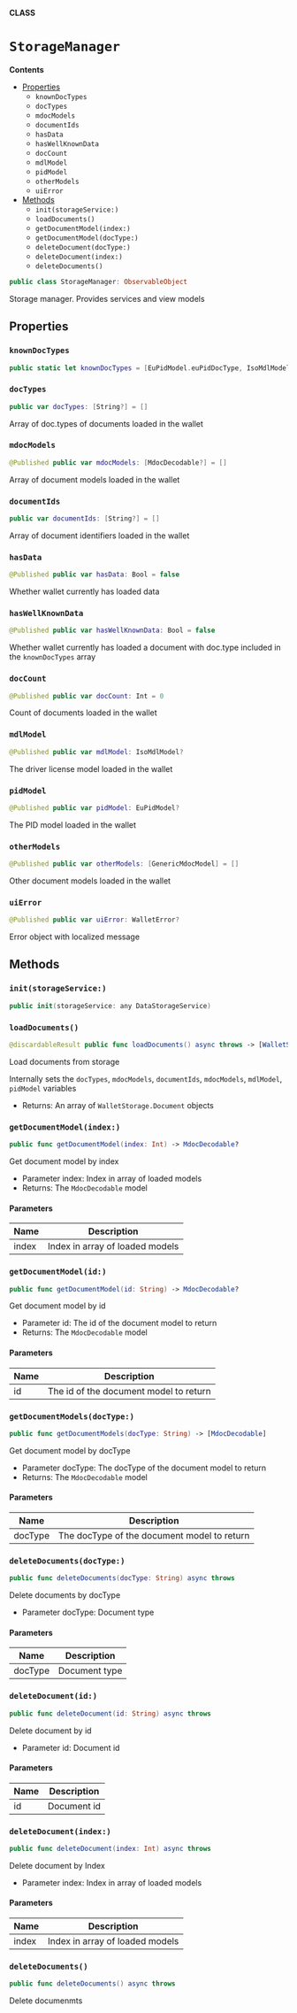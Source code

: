 **CLASS**

# `StorageManager`

**Contents**

- [Properties](#properties)
  - `knownDocTypes`
  - `docTypes`
  - `mdocModels`
  - `documentIds`
  - `hasData`
  - `hasWellKnownData`
  - `docCount`
  - `mdlModel`
  - `pidModel`
  - `otherModels`
  - `uiError`
- [Methods](#methods)
  - `init(storageService:)`
  - `loadDocuments()`
  - `getDocumentModel(index:)`
  - `getDocumentModel(docType:)`
  - `deleteDocument(docType:)`
  - `deleteDocument(index:)`
  - `deleteDocuments()`

```swift
public class StorageManager: ObservableObject
```

Storage manager. Provides services and view models

## Properties
### `knownDocTypes`

```swift
public static let knownDocTypes = [EuPidModel.euPidDocType, IsoMdlModel.isoDocType]
```

### `docTypes`

```swift
public var docTypes: [String?] = []
```

Array of doc.types of documents loaded in the wallet

### `mdocModels`

```swift
@Published public var mdocModels: [MdocDecodable?] = []
```

Array of document models loaded in the wallet

### `documentIds`

```swift
public var documentIds: [String?] = []
```

Array of document identifiers loaded in the wallet

### `hasData`

```swift
@Published public var hasData: Bool = false
```

Whether wallet currently has loaded data

### `hasWellKnownData`

```swift
@Published public var hasWellKnownData: Bool = false
```

Whether wallet currently has loaded a document with doc.type included in the ``knownDocTypes`` array

### `docCount`

```swift
@Published public var docCount: Int = 0
```

Count of documents loaded in the wallet

### `mdlModel`

```swift
@Published public var mdlModel: IsoMdlModel?
```

The driver license model loaded in the wallet

### `pidModel`

```swift
@Published public var pidModel: EuPidModel?
```

The PID model loaded in the wallet

### `otherModels`

```swift
@Published public var otherModels: [GenericMdocModel] = []
```

Other document models loaded in the wallet

### `uiError`

```swift
@Published public var uiError: WalletError?
```

Error object with localized message

## Methods
### `init(storageService:)`

```swift
public init(storageService: any DataStorageService)
```

### `loadDocuments()`

```swift
@discardableResult public func loadDocuments() async throws -> [WalletStorage.Document]?
```

Load documents from storage

Internally sets the ``docTypes``, ``mdocModels``, ``documentIds``, ``mdocModels``,  ``mdlModel``, ``pidModel`` variables
- Returns: An array of ``WalletStorage.Document`` objects

### `getDocumentModel(index:)`

```swift
public func getDocumentModel(index: Int) -> MdocDecodable?
```

Get document model by index
- Parameter index: Index in array of loaded models
- Returns: The ``MdocDecodable`` model

#### Parameters

| Name | Description |
| ---- | ----------- |
| index | Index in array of loaded models |

### `getDocumentModel(id:)`

```swift
public func getDocumentModel(id: String) -> MdocDecodable?
```

Get document model by id
- Parameter id: The id of the document model to return
- Returns: The ``MdocDecodable`` model

#### Parameters

| Name | Description |
| ---- | ----------- |
| id | The id of the document model to return |

### `getDocumentModels(docType:)`

```swift
public func getDocumentModels(docType: String) -> [MdocDecodable]
```

Get document model by docType
- Parameter docType: The docType of the document model to return
- Returns: The ``MdocDecodable`` model

#### Parameters

| Name | Description |
| ---- | ----------- |
| docType | The docType of the document model to return |

### `deleteDocuments(docType:)`

```swift
public func deleteDocuments(docType: String) async throws
```

Delete documents by docType
- Parameter docType: Document type

#### Parameters

| Name | Description |
| ---- | ----------- |
| docType | Document type |

### `deleteDocument(id:)`

```swift
public func deleteDocument(id: String) async throws
```

Delete document by id
- Parameter id: Document id

#### Parameters

| Name | Description |
| ---- | ----------- |
| id | Document id |

### `deleteDocument(index:)`

```swift
public func deleteDocument(index: Int) async throws
```

Delete document by Index
- Parameter index: Index in array of loaded models

#### Parameters

| Name | Description |
| ---- | ----------- |
| index | Index in array of loaded models |

### `deleteDocuments()`

```swift
public func deleteDocuments() async throws
```

Delete documenmts
